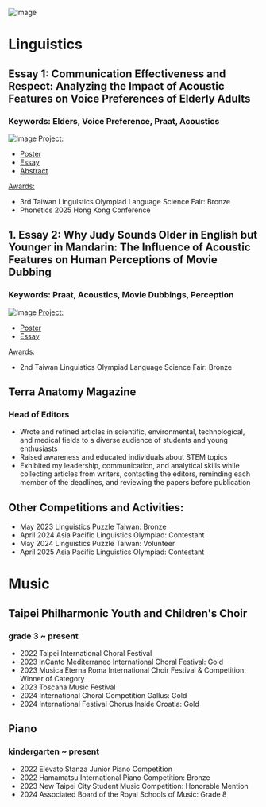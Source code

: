 ![Image](https://github.com/user-attachments/assets/e730d6e7-bc00-4136-8ddb-5b70ca0eb19f)
# Linguistics
## Essay 1: Communication Effectiveness and Respect: Analyzing the Impact of Acoustic Features on Voice Preferences of Elderly Adults
### Keywords: Elders, Voice Preference, Praat, Acoustics
![Image](https://github.com/user-attachments/assets/71e482ad-f602-4c58-aab0-093f8a3f6081)
<ins>Project:<ins>
* [Poster](https://drive.google.com/file/d/1VWpila6oD2-Xbpr0K_STJa0QIklfzTnA/view?usp=sharing)
* [Essay](https://drive.google.com/open?id=19SOUOA7k0KN9-HEpYUjUQwtr7wEtxaCD&usp=drive_copy)
* [Abstract](https://drive.google.com/file/d/1y5_qH5BdUpoFeGoKSj-KPwAOpJOszJxl/view?usp=sharing)
  
<ins>Awards:<ins>
* 3rd Taiwan Linguistics Olympiad Language Science Fair: Bronze
* Phonetics 2025 Hong Kong Conference

## 1. Essay 2: Why Judy Sounds Older in English but Younger in Mandarin: The Influence of Acoustic Features on Human Perceptions of Movie Dubbing
### Keywords: Praat, Acoustics, Movie Dubbings, Perception
![Image](https://github.com/user-attachments/assets/7b4aaa40-cc96-49f8-bfa3-0536f4a9be34)
<ins>Project:<ins>
* [Poster](https://drive.google.com/open?id=1KZYafD0bvvfoqDVU06RipeP0NRY-TZqW&usp=drive_copy)
* [Essay](https://drive.google.com/open?id=1va2mo0IG6EmKjFemJ3zVMUj376l7s-Xc&usp=drive_copy)

<ins>Awards:<ins>
* 2nd Taiwan Linguistics Olympiad Language Science Fair: Bronze

## Terra Anatomy Magazine
### Head of Editors
* Wrote and refined articles in scientific, environmental, technological, and medical fields to a diverse audience of students and young enthusiasts
* Raised awareness and educated individuals about STEM topics
* Exhibited my leadership, communication, and analytical skills while collecting articles from writers, contacting the editors, reminding each member of the deadlines, and reviewing the papers before publication  

## Other Competitions and Activities:
* May 2023 Linguistics Puzzle Taiwan: Bronze
* April 2024 Asia Pacific Linguistics Olympiad: Contestant
* May 2024 Linguistics Puzzle Taiwan: Volunteer
* April 2025 Asia Pacific Linguistics Olympiad: Contestant
  
 # Music
 ## Taipei Philharmonic Youth and Children's Choir
 ### grade 3 ~ present
 * 2022 Taipei International Choral Festival
 * 2023 InCanto Mediterraneo International Choral Festival: Gold
 * 2023 Musica Eterna Roma International Choir Festival & Competition: Winner of Category
 * 2023 Toscana Music Festival
 * 2024 International Choral Competition Gallus: Gold
 * 2024 International Festival Chorus Inside Croatia: Gold

 ## Piano
 ### kindergarten ~ present
 * 2022 Elevato Stanza Junior Piano Competition
 * 2022 Hamamatsu International Piano Competition: Bronze
 * 2023 New Taipei City Student Music Competition: Honorable Mention
 * 2024 Associated Board of the Royal Schools of Music: Grade 8
